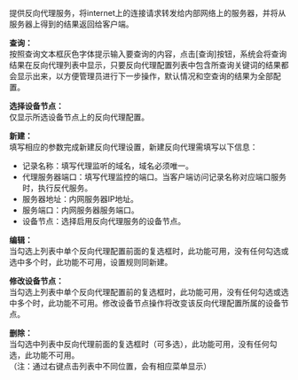 提供反向代理服务，将internet上的连接请求转发给内部网络上的服务器，并将从服务器上得到的结果返回给客户端。

**查询：**  
按照查询文本框灰色字体提示输入要查询的内容，点击[查询]按钮，系统会将查询结果在反向代理列表中显示，只要反向代理配置列表中包含所查询关键词的结果都会显示出来，以方便管理员进行下一步操作，默认情况和空查询的结果为全部配置。

**选择设备节点：**  
仅显示所选设备节点上的反向代理配置。

**新建：**  
填写相应的参数完成新建反向代理设置，新建反向代理需填写以下信息：
- 记录名称：填写代理监听的域名，域名必须唯一。
- 代理服务器端口：填写代理监控的端口。当客户端访问记录名称对应端口服务时，执行反代服务。
- 服务器地址：内网服务器IP地址。
- 服务端口：内网服务器服务端口。
- 设备节点：选择启用反向代理服务的设备节点。

**编辑：**  
当勾选上列表中单个反向代理配置前面的复选框时，此功能可用，没有任何勾选或选中多个时，此功能不可用，设置规则同新建。

**修改设备节点：**  
当勾选上列表中单个反向代理配置前的复选框时，此功能可用，没有任何勾选或选中多个时，此功能不可用。修改设备节点操作将改变该反向代理配置所属的设备节点。

**删除：**  
当勾选中列表中反向代理前面的复选框时（可多选），此功能可用，没有任何勾选，此功能不可用。  
（注：通过右键点击列表中不同位置，会有相应菜单显示）
